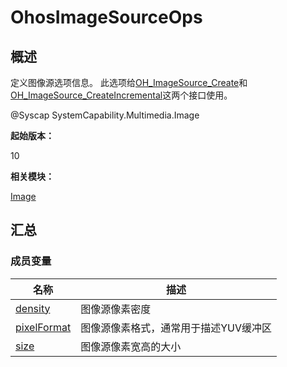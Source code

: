# OhosImageSourceOps


## 概述

定义图像源选项信息。 此选项给[OH_ImageSource_Create](image.md#oh_imagesource_create)和[OH_ImageSource_CreateIncremental](image.md#oh_imagesource_createincremental)这两个接口使用。

\@Syscap SystemCapability.Multimedia.Image

**起始版本：**

10

**相关模块：**

[Image](image.md)


## 汇总


### 成员变量

| 名称 | 描述 | 
| -------- | -------- |
| [density](image.md#density-12) | 图像源像素密度 | 
| [pixelFormat](image.md#pixelformat-13) | 图像源像素格式，通常用于描述YUV缓冲区 | 
| [size](image.md#size-17) | 图像源像素宽高的大小 | 
